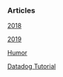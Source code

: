 ### Articles 
  [2018](yearindex.md)
  
  [2019](2019index.md)
  
  [Humor](jokes.md)
  
  [Datadog Tutorial](dd.md)
  
